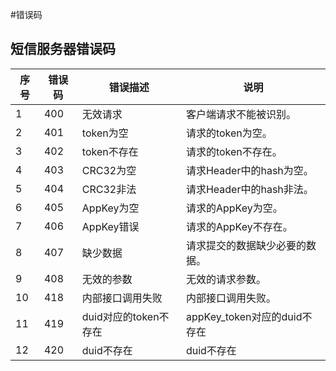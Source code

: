 #错误码

## 短信服务器错误码

| 序号     | 错误码 |  错误描述  			|说明|
| -------- | -----  | ----  	 			|----  |
| 1        | 400    | 无效请求 				|客户端请求不能被识别。|
| 2        | 401    | token为空 			|请求的token为空。|
| 3        | 402    | token不存在 			|请求的token不存在。  |
| 4        | 403  	| CRC32为空 			|请求Header中的hash为空。|
| 5        | 404    | CRC32非法 			|请求Header中的hash非法。  |
| 6        | 405    | AppKey为空 			|请求的AppKey为空。  |
| 7        | 406   	| AppKey错误 			|请求的AppKey不存在。  |
| 8        | 407    | 缺少数据 				|请求提交的数据缺少必要的数据。  |
| 9        | 408  	| 无效的参数 			|无效的请求参数。  |
| 10       | 418	| 内部接口调用失败 		|内部接口调用失败。 |
| 11       | 419	| duid对应的token不存在 |appKey_token对应的duid不存在  |
| 12       | 420	| duid不存在 			|duid不存在  |
